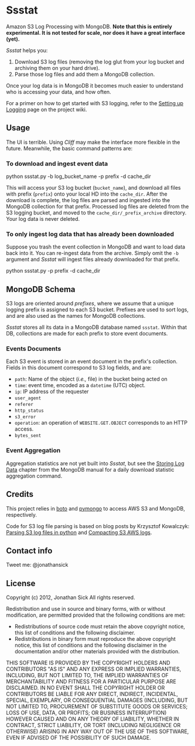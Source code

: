 # Ssstat

Amazon S3 Log Processing with MongoDB. **Note that this is entirely experimental. It is not tested for scale, nor does it have a great interface (yet).**

*Ssstat* helps you:

1. Download S3 log files (removing the log glut from your log bucket and archiving them on your hard drive).
2. Parse those log files and add them a MongoDB collection.

Once your log data is in MongoDB it becomes much easier to understand who is accessing your data, and how often.

For a primer on how to get started with S3 logging, refer to the [Setting up Logging](https://github.com/jonathansick/Ssstat/wiki/Setting-up-Logging) page on the project wiki.

## Usage

The UI is terrible.
Using *Cliff* may make the interface more flexible in the future.
Meanwhile, the basic command patterns are:

### To download and ingest event data

  python ssstat.py -b log_bucket_name -p prefix -d cache_dir

This will access your S3 log bucket (`bucket_name`), and download all files with prefix (`prefix`) onto your local HD into the `cache_dir`. After the download is complete, the log files are parsed and ingested into the MongoDB collection for that prefix. Processed log files are deleted from the S3 logging bucket, and moved to the `cache_dir/_prefix_archive` directory. Your log data is never deleted.

### To only ingest log data that has already been downloaded

Suppose you trash the event collection in MongoDB and want to load data back into it. You can re-ingest data from the archive. Simply omit the `-b` argument and *Ssstat* will ingest files already downloaded for that prefix.

  python ssstat.py -p prefix -d cache_dir

## MongoDB Schema

S3 logs are oriented around *prefixes*, where we assume that a unique logging prefix is assigned to each S3 bucket. Prefixes are used to sort logs, and are also used as the names for MongoDB collections.

*Ssstat* stores all its data in a MongoDB database named `ssstat`.
Within that DB, collections are made for each prefix to store event documents.

### Events Documents

Each S3 event is stored in an event document in the prefix's collection.
Fields in this document correspond to S3 log fields, and are:

- `path`: Name of the object (*i.e.,* file) in the bucket being acted on
- `time`: event time, encoded as a `datetime` (UTC) object.
- `ip`: IP address of the requester
- `user_agent`
- `referer`
- `http_status`
- `s3_error`
- `operation`: an operation of `WEBSITE.GET.OBJECT` corresponds to an HTTP access.
- `bytes_sent`

### Event Aggregation

Aggregation statistics are not yet built into *Ssstat*, but see the [Storing Log Data](http://docs.mongodb.org/manual/use-cases/storing-log-data/#counting-requests-by-day-and-page) chapter from the MongoDB manual for a daily download statistic aggregation command.

## Credits

This project relies in [boto][] and [pymongo][] to access AWS S3 and MongoDB, respectively.

Code for S3 log file parsing is based on blog posts by Krzysztof Kowalczyk: [Parsing S3 log files in python](http://blog.kowalczyk.info/article/Parsing-s3-log-files-in-python.html) and [Compacting S3 AWS logs](http://blog.kowalczyk.info/article/Compacting-s3-aws-logs.html).

[boto]: http://docs.pythonboto.org/
[pymongo]: http://api.mongodb.org/python/current/

## Contact info

Tweet me: @jonathansick

## License

Copyright (c) 2012, Jonathan Sick
All rights reserved.

Redistribution and use in source and binary forms, with or without
modification, are permitted provided that the following conditions are met:

- Redistributions of source code must retain the above copyright notice, this
  list of conditions and the following disclaimer.
- Redistributions in binary form must reproduce the above copyright notice,
  this list of conditions and the following disclaimer in the documentation
  and/or other materials provided with the distribution.

THIS SOFTWARE IS PROVIDED BY THE COPYRIGHT HOLDERS AND CONTRIBUTORS "AS IS"
AND ANY EXPRESS OR IMPLIED WARRANTIES, INCLUDING, BUT NOT LIMITED TO, THE
IMPLIED WARRANTIES OF MERCHANTABILITY AND FITNESS FOR A PARTICULAR PURPOSE ARE
DISCLAIMED. IN NO EVENT SHALL THE COPYRIGHT HOLDER OR CONTRIBUTORS BE LIABLE
FOR ANY DIRECT, INDIRECT, INCIDENTAL, SPECIAL, EXEMPLARY, OR CONSEQUENTIAL
DAMAGES (INCLUDING, BUT NOT LIMITED TO, PROCUREMENT OF SUBSTITUTE GOODS OR
SERVICES; LOSS OF USE, DATA, OR PROFITS; OR BUSINESS INTERRUPTION) HOWEVER
CAUSED AND ON ANY THEORY OF LIABILITY, WHETHER IN CONTRACT, STRICT LIABILITY,
OR TORT (INCLUDING NEGLIGENCE OR OTHERWISE) ARISING IN ANY WAY OUT OF THE USE
OF THIS SOFTWARE, EVEN IF ADVISED OF THE POSSIBILITY OF SUCH DAMAGE.
